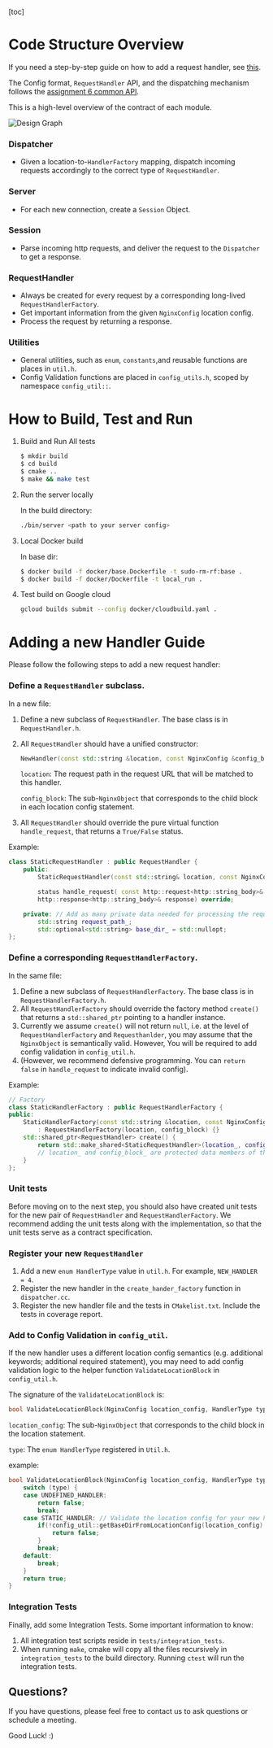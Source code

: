 [toc]

# Code Structure Overview

If you need a step-by-step guide on how to add a request handler, see [this](#Adding-a-Handler-Quick-Guide).

The Config format, `RequestHandler` API, and the dispatching mechanism follows the [assignment 6 common API](https://www.cs130.org/assignments/6/#common-api).

This is a high-level overview of the contract of each module. 

![Design Graph](readme_pic/design.png)

### Dispatcher

- Given a location-to-`HandlerFactory` mapping, dispatch incoming requests accordingly to the correct type of `RequestHandler`.

### Server

- For each new connection, create a `Session` Object.

### Session

- Parse incoming http requests, and deliver the request to the `Dispatcher` to get a response.

### RequestHandler

- Always be created for every request by a corresponding long-lived `RequestHandlerFactory`.
- Get important information from the given `NginxConfig` location config.
- Process the request by returning a response.

### Utilities

- General utilities, such as `enum`, `constants`,and reusable functions are places in `util.h`.
- Config Validation functions are placed in `config_utils.h`, scoped by namespace `config_util::`.

# How to Build, Test and Run

1. Build and Run All tests 

   ```bash
   $ mkdir build
   $ cd build
   $ cmake ..
   $ make && make test
   ```

2. Run the server locally

   In the build directory:

   ```bash
   ./bin/server <path to your server config>
   ```

3. Local Docker build

   In base dir:

   ```bash
   $ docker build -f docker/base.Dockerfile -t sudo-rm-rf:base .
   $ docker build -f docker/Dockerfile -t local_run .
   ```

4. Test build on Google cloud

   ```bash
   gcloud builds submit --config docker/cloudbuild.yaml .
   ```


#  Adding a new Handler Guide

Please follow the following steps to add a new request handler:

### Define a `RequestHandler` subclass.

In a new file:

1. Define a new subclass of `RequestHandler`.  The base class is in `RequestHandler.h`.

2. All `RequestHandler` should have a unified constructor:

   ```c++
   NewHandler(const std::string &location, const NginxConfig &config_block);
   ```

   `location`: The request path in the request URL that will be matched to this handler.

   `config_block`: The sub-`NginxObject` that corresponds to the child block in each location config statement.

3.  All `RequestHandler` should override the pure virtual function `handle_request`, that returns a `True/False` status.

Example:

```c++
class StaticRequestHandler : public RequestHandler {
    public:
        StaticRequestHandler(const std::string& location, const NginxConfig& config_block); // In cntr, Fill in the private data by reading the NginxConfig

        status handle_request( const http::request<http::string_body>& request,
        http::response<http::string_body>& response) override;

    private: // Add as many private data needed for processing the request
        std::string request_path_;
        std::optional<std::string> base_dir_ = std::nullopt;
};
```

### Define a corresponding `RequestHandlerFactory`.

In the same file: 

1.  Define a new subclass of `RequestHandlerFactory`. The base class is in `RequestHandlerFactory.h`.
2.  All `RequestHandlerFactory` should override the factory method `create()` that returns a `std::shared_ptr` pointing to a handler instance. 
3. Currently we assume `create()` will not return `null`, i.e. at the level of `RequestHandlerFactory` and `Requesthanlder`, you may assume that the `NginxObject` is semantically valid. However, You will be required to add config validation in `config_util.h`.
4. (However, we recommend defensive programming. You can `return false` in `handle_request` to indicate invalid config).

Example: 

```c++
// Factory
class StaticHandlerFactory : public RequestHandlerFactory {
public:
    StaticHandlerFactory(const std::string &location, const NginxConfig &config_block)
        : RequestHandlerFactory(location, config_block) {}
    std::shared_ptr<RequestHandler> create() {
        return std::make_shared<StaticRequestHandler>(location_, config_block_);
        // location_ and config_block_ are protected data members of the base Factory
    }
};
```

### Unit tests

Before moving on to the next step, you should also have created unit tests for the new pair of `RequestHandler` and `RequestHandlerFactory`.  We recommend adding the unit tests along with the implementation, so that the unit tests serve as a contract specification.

### Register your new `RequestHandler`

1. Add a new `enum HandlerType` value in  `util.h`. For example, `NEW_HANDLER = 4`. 
2. Register the new handler in the `create_hander_factory` function in `dispatcher.cc`.
3. Register the new handler file and the tests in `CMakelist.txt`. Include the tests in coverage report.

### Add to Config Validation in `config_util`.

If the new handler uses a different location config semantics (e.g. additional keywords; additional required statement), you may need to add config validation logic to the helper function `ValidateLocationBlock` in `config_util.h`.

The signature of the `ValidateLocationBlock` is:

```c++
bool ValidateLocationBlock(NginxConfig location_config, HandlerType type);
```

`location_config`: The sub-`NginxObject` that corresponds to the child block in the location statement.

`type`: The `enum HandlerType` registered in `Util.h`.

example: 

```c++
bool ValidateLocationBlock(NginxConfig location_config, HandlerType type){
    switch (type) {
    case UNDEFINED_HANDLER:
        return false;
        break;
    case STATIC_HANDLER: // Validate the location config for your new handler.
        if(!config_util::getBaseDirFromLocationConfig(location_config).has_value()){
            return false;
        }
        break;
    default:
        break;
    }
    return true;
}
```

### Integration Tests

Finally, add some Integration Tests. Some important information to know:

1. All integration test scripts reside in `tests/integration_tests`.
2. When running `make`, cmake will copy all the files recursively in `integration_tests` to the build directory. Running `ctest` will run the integration tests.



## Questions?

If you have questions, please feel free to contact us to ask questions or schedule a meeting.

Good Luck! :)
